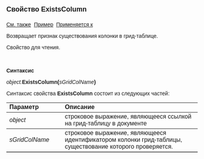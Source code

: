 ﻿<html>
<head>
<title>Документ\Грид-таблица\ExistsColumn</title>
</head>

<body>

<p><strong><font size="4" face="Arial">Свойство ExistsColumn<br>
<br>
</font></strong><font face="Arial"><a href="../AsGrid.html">См. также</a>&nbsp;
<u>Пример</u>&nbsp; <a href="../AsGrid.html">Применяется к</a></font></p>

<p class="label"><font face="Arial">Возвращает признак существования колонки в 
    грид-таблице.</font></p>

<p class="label"><font face="Arial">Свойство для чтения. </font></p>

<p class="label">&nbsp;</p>

<p class="label"><font face="Arial"><b>Синтаксис</b></font></p>

<p><font face="Arial"><em>object.</em><strong>ExistsColumn(</strong><em>sGridColName</em><strong>)</strong></font></p>

<p><font face="Arial">Синтаксис свойства  <strong>ExistsColumn</strong>
состоит из следующих частей:</font></p>

<table border="1" cellPadding="5" cols="2" frame="below" rules="rows">
<TBODY>
  <tr vAlign="top">
    <td class="label" width="29%"><font face="Arial"><b>Параметр</b></font></td>
    <td class="label" width="71%"><font face="Arial"><strong>Описание</strong></font></td>
  </tr>
  <tr>
    <td width="29%"><font face="Arial"><em>object</em></font></td>
    <td width="71%"><font face="Arial">строковое выражение, являющееся 
	ссылкой на грид-таблицу в документе</font></td>
  </tr>
</TBODY>
  <tr>
    <td width="29%"><font face="Arial"><em>sGridColName</em></font></td>
    <td width="71%"><font face="Arial"выражение типа Variant, 
	определяющее номер или идентификатор колонки в грид-таблице. Причем первая 
	колонка имеет индекс 0.</font></font><font face="Arial">строковое выражение, 
        являющееся идентификатором колонки грид-таблицы, существование которого 
        проверяется.</font></td>
  </tr>
  </table>
</body>
</html>
